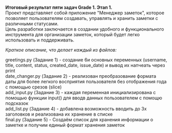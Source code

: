 **Итоговый результат пяти задач Grade 1. Этап 1.**<br>
Проект представляет собой приложение "Менеджер заметок", которое позволяет пользователям создавать, управлять и хранить заметки с различными статусами.<br>
Цель разработки заключается в создании удобного и функционального инструмента для организации заметок, который будет легко использовать и поддерживать.<br>

*Краткое описание, что делает каждый из файлов:*

greetings.py (Задание 1) - создание 6и основных переменных (username, title, content, status, created_date, issue_date) и вывод их напчеать через print<br>
date_changer.py (Задание 2) - реализован преобразование формата даты для более легкого восприятия пользователя без отображения года с помощью срезов (slice)<br>
add_input.py (Задание 3) - каждая переменная инициализирована с помощью функции input() для вводв данных пользователем с помощю подсказок<br>
add_list.py (Задание 4) - добавлена возможность вводить до 3х заголовков и реализована их хранение в списке<br>
final.py (Задание 5) - Создаём список для хранения информации о заметке и получим единый формат хранения заметок<br>
